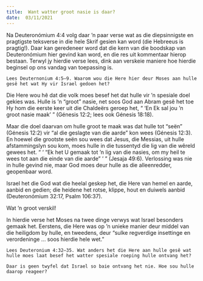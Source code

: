 ```yaml
---
title:  Want watter groot nasie is daar?
date:  03/11/2021
---
```


Na Deuteronómium 4:4 volg daar ’n paar verse wat as die diepsinnigste en pragtigste teksverse in die hele Skrif gesien kan word (die Hebreeus is pragtig!). Daar kan geredeneer word dat die kern van die boodskap van Deuteronómium hier gevind kan word, en die res uit kommentaar hierop bestaan. Terwyl jy hierdie verse lees, dink aan verskeie maniere hoe hierdie beginsel op ons vandag van toepassing is.

`Lees Deuternonium 4:5–9. Waarom wou die Here hier deur Moses aan hulle gesê het wat Hy vir Israel gedoen het?`

Die Here wou hê dat die volk moes besef het dat hulle vir ’n spesiale doel gekies was. Hulle is ’n “groot” nasie, net soos God aan Abram gesê het toe Hy hom die eerste keer uit die Chaldeërs geroep het, “ ‘En Ek sal jou ’n groot nasie maak’ ” (Génesis 12:2; lees ook Génesis 18:18).

Maar die doel daarvan om hulle groot te maak was dat hulle tot “seën” (Génesis 12:2) vir “al die geslagte van die aarde” kon wees (Génesis 12:3). En hoewel die grootste seën sou wees dat Jesus, die Messias, uit hulle afstammingslyn sou kom, moes hulle in die tussentyd die lig van die wêreld gewees het. “ ‘ “Ek het U gemaak tot ’n lig van die nasies, om my heil te wees tot aan die einde van die aarde” ’ ” (Jesaja 49:6). Verlossing was nie in hulle gevind nie, maar God moes deur hulle as die alleenredder, geopenbaar word.

Israel het die God wat die heelal geskep het, die Here van hemel en aarde, aanbid en gedien; die heidene het rotse, klippe, hout en duiwels aanbid (Deuteronómium 32:17, Psalm 106:37).

Wat ’n groot verskil!

In hierdie verse het Moses na twee dinge verwys wat Israel besonders gemaak het. Eerstens, die Here was op ’n unieke manier deur middel van die heiligdom by hulle, en tweedens, deur “sulke regverdige insettinge en verordeninge ... soos hierdie hele wet.”

`Lees Deuteronium 4:32–35. Wat anders het die Here aan hulle gesê wat hulle moes laat besef het watter spesiale roeping hulle ontvang het?`

`Daar is geen twyfel dat Israel so baie ontvang het nie. Hoe sou hulle daarop reageer?`